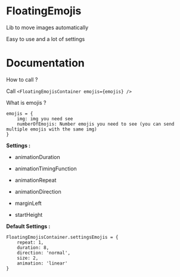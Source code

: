 
# FloatingEmojis

  
  
Lib to move images automatically

Easy to use and a lot of settings

  
  

# Documentation

  

How to call ?

Call  `<FloatingEmojisContainer emojis={emojis} />`

  

What is emojis ?

    emojis = {
	    img: img you need see
	    numberOfEmojis: Number emojis you need to see (you can send multiple emojis with the same img)
    }

  
**Settings :**

  - animationDuration

- animationTimingFunction

- animationRepeat

- animationDirection

- marginLeft

- startHeight

  
  

**Default Settings :**

  

    FloatingEmojisContainer.settingsEmojis = { 
	    repeat: 1, 
	    duration: 8,
	    direction: 'normal',
	    size: 2,
	    animation: 'linear'
    }
